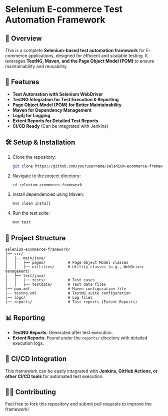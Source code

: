 # Selenium E-commerce Test Automation Framework

## 📌 Overview
This is a complete **Selenium-based test automation framework** for E-commerce applications, designed for efficient and scalable testing. It leverages **TestNG, Maven, and the Page Object Model (POM)** to ensure maintainability and reusability.

## 🚀 Features
- **Test Automation with Selenium WebDriver**
- **TestNG Integration for Test Execution & Reporting**
- **Page Object Model (POM) for Better Maintainability**
- **Maven for Dependency Management**
- **Log4j for Logging**
- **Extent Reports for Detailed Test Reports**
- **CI/CD Ready** (Can be integrated with Jenkins)

## 🛠️ Setup & Installation
1. Clone the repository:
   ```sh
   git clone https://github.com/yourusername/selenium-ecommerce-framework.git
   ```
2. Navigate to the project directory:
   ```sh
   cd selenium-ecommerce-framework
   ```
3. Install dependencies using Maven:
   ```sh
   mvn clean install
   ```
4. Run the test suite:
   ```sh
   mvn test
   ```

## 📂 Project Structure
```
selenium-ecommerce-framework/
│── src/
│   ├── main/java/
│   │   ├── pages/          # Page Object Model classes
│   │   ├── utilities/      # Utility classes (e.g., WebDriver management)
│   ├── test/java/
│   │   ├── tests/          # Test cases
│   │   ├── testdata/       # Test data files
│── pom.xml                 # Maven configuration file
│── testng.xml              # TestNG suite configuration
│── logs/                   # Log files
│── reports/                # Test reports (Extent Reports)
```

## 📊 Reporting
- **TestNG Reports**: Generated after test execution.
- **Extent Reports**: Found under the `reports/` directory with detailed execution logs.

## 🔗 CI/CD Integration
This framework can be easily integrated with **Jenkins, GitHub Actions, or other CI/CD tools** for automated test execution.

## 👨‍💻 Contributing
Feel free to fork this repository and submit pull requests to improve the framework!

